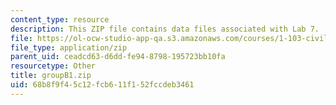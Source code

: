 ```yaml
---
content_type: resource
description: This ZIP file contains data files associated with Lab 7.
file: https://ol-ocw-studio-app-qa.s3.amazonaws.com/courses/1-103-civil-engineering-materials-laboratory-spring-2004/68b8f9f45c12fcb611f152fccdeb3461_groupB1.zip
file_type: application/zip
parent_uid: ceadcd63-d6dd-fe94-8798-195723bb10fa
resourcetype: Other
title: groupB1.zip
uid: 68b8f9f4-5c12-fcb6-11f1-52fccdeb3461
---
```

